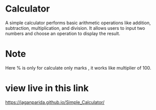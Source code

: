 # Calculator

A simple calculator performs basic arithmetic operations like addition, subtraction, multiplication, and division. It allows users to input two numbers and choose an operation to display the result.

# Note

Here % is only for calculate only marks , it works like multiplier of 100.

# view live in this link

https://jaganparida.github.io/Simple_Calculator/
